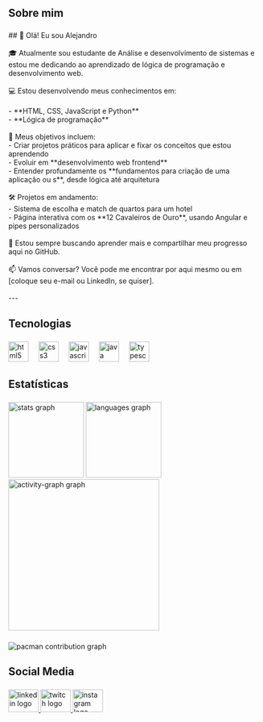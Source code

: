 <h2 align="left">Sobre mim</h2>

###

<p align="left">## 👋 Olá! Eu sou Alejandro<br><br>🎓 Atualmente sou estudante de Análise e desenvolvimento de sistemas e estou me dedicando ao aprendizado de lógica de programação e desenvolvimento web.<br><br>💻 Estou desenvolvendo meus conhecimentos em:<br><br>- **HTML, CSS, JavaScript e Python**<br>- **Lógica de programação**<br><br>🎯 Meus objetivos incluem:<br>- Criar projetos práticos para aplicar e fixar os conceitos que estou aprendendo<br>- Evoluir em **desenvolvimento web frontend**<br>- Entender profundamente os **fundamentos para criação de uma aplicação ou s**, desde lógica até arquitetura<br><br>🛠️ Projetos em andamento:<br>- Sistema de escolha e match de quartos para um hotel<br>- Página interativa com os **12 Cavaleiros de Ouro**, usando Angular e pipes personalizados<br><br>🚀 Estou sempre buscando aprender mais e compartilhar meu progresso aqui no GitHub.<br><br>📫 Vamos conversar? Você pode me encontrar por aqui mesmo ou em [coloque seu e-mail ou LinkedIn, se quiser].<br><br>---</p>

###

<h2 align="left">Tecnologias</h2>

###

<div align="left">
  <img src="https://skillicons.dev/icons?i=html" height="40" alt="html5 logo"  />
  <img width="12" />
  <img src="https://skillicons.dev/icons?i=css" height="40" alt="css3 logo"  />
  <img width="12" />
  <img src="https://skillicons.dev/icons?i=js" height="40" alt="javascript logo"  />
  <img width="12" />
  <img src="https://skillicons.dev/icons?i=java" height="40" alt="java logo"  />
  <img width="12" />
  <img src="https://skillicons.dev/icons?i=ts" height="40" alt="typescript logo"  />
</div>

###

<h2 align="left">Estatísticas</h2>

###

<div align="left">
  <img src="https://github-readme-stats.vercel.app/api?username=alweedev&hide_title=false&hide_rank=false&show_icons=true&include_all_commits=true&count_private=true&disable_animations=false&theme=radical&locale=pt-br&hide_border=false&order=1" height="150" alt="stats graph"  />
  <img src="https://github-readme-stats.vercel.app/api/top-langs?username=alweedev&locale=pt-br&hide_title=false&layout=compact&card_width=320&langs_count=5&theme=radical&hide_border=false&order=2" height="150" alt="languages graph"  />
  <img src="https://github-readme-activity-graph.vercel.app/graph?username=alweedev&radius=16&theme=redical&area=true&order=5" height="300" alt="activity-graph graph"  />
</div>

###

<picture>
  <source media="(prefers-color-scheme: dark)" srcset="https://raw.githubusercontent.com/alweedev/alweedev/output/pacman-contribution-graph-dark.svg">
  <source media="(prefers-color-scheme: light)" srcset="https://raw.githubusercontent.com/alweedev/alweedev/output/pacman-contribution-graph.svg">
  <img alt="pacman contribution graph" src="https://raw.githubusercontent.com/alweedev/alweedev/output/pacman-contribution-graph.svg">
</picture>

###

<h2 align="left">Social Media</h2>

###

<div align="left">
  <a href="https://www.linkedin.com/in/alejandro-gabriel/" target="_blank">
    <img src="https://raw.githubusercontent.com/maurodesouza/profile-readme-generator/master/src/assets/icons/social/linkedin/default.svg" width="60" height="45" alt="linkedin logo"  />
  </a>
  <a href="https://www.twitch.tv/alwee1" target="_blank">
    <img src="https://raw.githubusercontent.com/maurodesouza/profile-readme-generator/master/src/assets/icons/social/twitch/default.svg" width="60" height="45" alt="twitch logo"  />
  </a>
  <a href="https://www.instagram.com/alweeee__/" target="_blank">
    <img src="https://raw.githubusercontent.com/maurodesouza/profile-readme-generator/master/src/assets/icons/social/instagram/default.svg" width="60" height="45" alt="instagram logo"  />
  </a>
</div>

###
